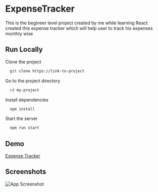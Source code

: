 # ExpenseTracker
This is the begineer level project created by me while learning React created this expense tracker which will help user to track his expenses monthly wise


## Run Locally

Clone the project

```bash
  git clone https://link-to-project
```

Go to the project directory

```bash
  cd my-project
```

Install dependencies

```bash
  npm install
```

Start the server

```bash
  npm run start
```



## Demo

<a href="https://expenseschecker.netlify.app/">Expense Tracker</a>


## Screenshots

![App Screenshot](https://via.placeholder.com/468x300?text=App+Screenshot+Here)

